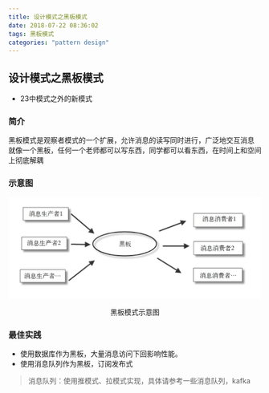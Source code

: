 ```yaml
---
title: 设计模式之黑板模式
date: 2018-07-22 08:36:02
tags: 黑板模式
categories: "pattern design"
---
```


## 设计模式之黑板模式
* 23中模式之外的新模式

### 简介
黑板模式是观察者模式的一个扩展，允许消息的读写同时进行，广泛地交互消息
就像一个黑板，任何一个老师都可以写东西，同学都可以看东西，在时间上和空间上彻底解耦


### 示意图
![黑板模式示意图](images/2018-07-22-1.png)
<center>黑板模式示意图</center>

### 最佳实践
* 使用数据库作为黑板，大量消息访问下回影响性能。
* 使用消息队列作为黑板，订阅发布式

> 消息队列：使用推模式、拉模式实现，具体请参考一些消息队列，kafka


